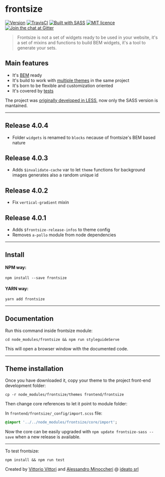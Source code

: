 # frontsize

[![Version](http://img.shields.io/:version-4.0.4-E7C04B.svg)](https://github.com/ideatosrl/frontsize/releases/tag/4.0.4)
[![TravisCI](https://travis-ci.org/ideatosrl/frontsize.svg?branch=master)](https://travis-ci.org/ideatosrl/frontsize/builds)
[![Built with SASS](http://img.shields.io/:language-SASS-ff6799.svg)](http://badges.github.io/badgerbadgerbadger/)
[![MIT licence](http://img.shields.io/:license-MIT-00AFFF.svg)](https://github.com/ideatosrl/frontsize/blob/master/LICENSE.md)
[![Join the chat at Gitter](http://img.shields.io/:gitter-chat-00AFFF.svg)](https://gitter.im/ideatosrl/frontsize)

>  Frontsize is not a set of widgets ready to be used in your website, it's a set
>  of mixins and functions to build BEM widgets, it's  a tool to generate your sets.

## Main features

- It's [BEM][bem] ready
- It's build to work with [multiple themes][themes] in the same project
- It's born to be flexible and customization oriented
- It's covered by [tests][test]

The project was [originally developed in LESS][less], now only the SASS version is mantained.

--------------------------------------------------------------------------------

## Release 4.0.4

- Folder `widgets` is renamed to `blocks` necause of frontsize's BEM based nature

## Release 4.0.3

- Adds `$invalidate-cache` var to let `theme` functions for background images generates also a random unique id

## Release 4.0.2

- Fix `vertical-gradient` mixin

## Release 4.0.1

- Adds `$frontsize-release-infos` to theme config
- Removes `a-pollo` module from node dependencies

---
## Install

#### NPM way:

```
npm install --save frontsize
```

#### YARN way:

```
yarn add frontsize
```

--------------------------------------------------------------------------------

## Documentation

Run this command inside frontsize module:

```
cd node_modules/frontsize && npm run styleguideServe
```

This will open a browser window with the documented code.

--------------------------------------------------------------------------------

## Theme installation

Once you have downloaded it, copy your theme to the project front-end development folder:

```
cp -r node_modules/frontsize/themes frontend/frontsize
```

Then change core references to let it point to module folder:

In `frontend/frontsize/_config/import.scss` file:

```sass
@import '../../node_modules/frontsize/core/import';
```

Now the core can be easily upgraded with `npm update frontsize-sass --save` when a new release is available.

--------------------------------------------------------------------------------

To test frontsize:

```
npm install && npm run test
```

Created by [Vittorio Vittori][vitto] and [Alessandro Minoccheri][minompi] @ [ideato srl][ideato]

[bem]: https://github.com/ideatosrl/frontsize/blob/master/test/js/components-bem.js
[ideato]: http://www.ideato.it
[less]: https://github.com/ideatosrl/frontsize-less
[minompi]: https://twitter.com/minompi
[test]: https://github.com/ideatosrl/frontsize/blob/master/test/js/
[themes]: https://github.com/ideatosrl/frontsize/tree/master/themes
[vitto]: https://twitter.com/vttrx
